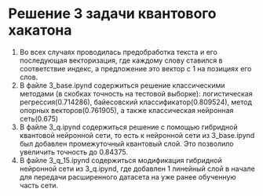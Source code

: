 # Решение 3 задачи квантового хакатона

1. Во всех случаях проводилась предобработка текста и его последующая векторизация, где каждому слову ставился в соответствие индекс, а предложение
это вектор с 1 на позициях его слов.
2. В файле 3_base.ipynd содержиться решение классическими методами (в скобках точность на тестовой выборке): логистическая регрессия(0.714286), 
байесовский классификатор(0.809524), метод опорных векторов(0.761905), а также классическая нейронная сеть(0.675)
3. В файле 3_q.ipynd содержиться решение с помощью гибридной квантовой нейронной сети, то есть к нейронной сети из 3_base.ipynd был добавлен промежуточный квантовый слой. Это позволило увеличить точность до 0.84375.
4. В файле 3_q_15.ipynd содержиться модификация гибридной нейронной сети из 3_q.ipynd, где добавлен 1 линейный слой в начале для передачи расширенного датасета на уже ранее обученную часть сети.

